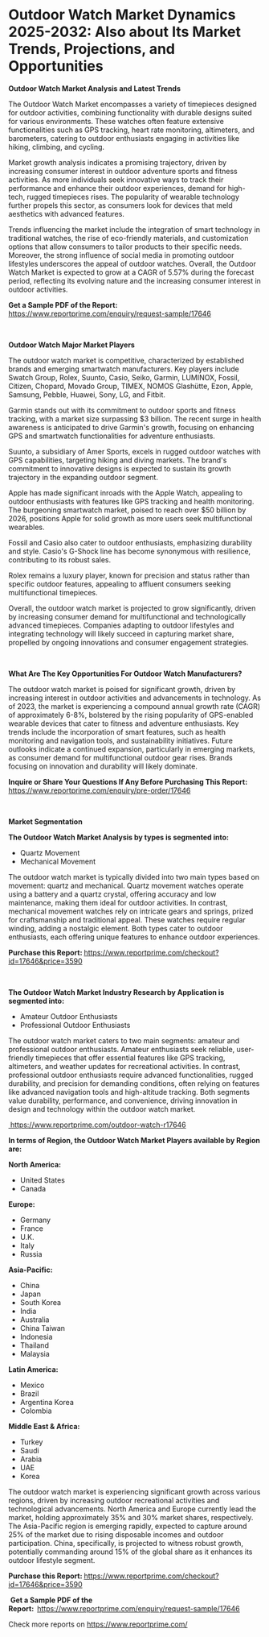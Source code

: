 <p><h1>Outdoor Watch Market Dynamics 2025-2032: Also about Its Market Trends, Projections, and Opportunities</h1></p><p><strong>Outdoor Watch Market Analysis and Latest Trends</strong></p>
<p><p>The Outdoor Watch Market encompasses a variety of timepieces designed for outdoor activities, combining functionality with durable designs suited for various environments. These watches often feature extensive functionalities such as GPS tracking, heart rate monitoring, altimeters, and barometers, catering to outdoor enthusiasts engaging in activities like hiking, climbing, and cycling.</p><p>Market growth analysis indicates a promising trajectory, driven by increasing consumer interest in outdoor adventure sports and fitness activities. As more individuals seek innovative ways to track their performance and enhance their outdoor experiences, demand for high-tech, rugged timepieces rises. The popularity of wearable technology further propels this sector, as consumers look for devices that meld aesthetics with advanced features.</p><p>Trends influencing the market include the integration of smart technology in traditional watches, the rise of eco-friendly materials, and customization options that allow consumers to tailor products to their specific needs. Moreover, the strong influence of social media in promoting outdoor lifestyles underscores the appeal of outdoor watches. Overall, the Outdoor Watch Market is expected to grow at a CAGR of 5.57% during the forecast period, reflecting its evolving nature and the increasing consumer interest in outdoor activities.</p></p>
<p><strong>Get a Sample PDF of the Report:&nbsp;</strong> <a href="https://www.reportprime.com/enquiry/request-sample/17646?utm_campaign=2238&utm_medium=2&utm_source=Github&utm_content=ia&utm_term=18032025&utm_id=outdoor-watch">https://www.reportprime.com/enquiry/request-sample/17646</a></p>
<p>&nbsp;</p>
<p><strong>Outdoor Watch Major Market Players</strong></p>
<p><p>The outdoor watch market is competitive, characterized by established brands and emerging smartwatch manufacturers. Key players include Swatch Group, Rolex, Suunto, Casio, Seiko, Garmin, LUMINOX, Fossil, Citizen, Chopard, Movado Group, TIMEX, NOMOS Glashütte, Ezon, Apple, Samsung, Pebble, Huawei, Sony, LG, and Fitbit.</p><p>Garmin stands out with its commitment to outdoor sports and fitness tracking, with a market size surpassing $3 billion. The recent surge in health awareness is anticipated to drive Garmin's growth, focusing on enhancing GPS and smartwatch functionalities for adventure enthusiasts.</p><p>Suunto, a subsidiary of Amer Sports, excels in rugged outdoor watches with GPS capabilities, targeting hiking and diving markets. The brand's commitment to innovative designs is expected to sustain its growth trajectory in the expanding outdoor segment.</p><p>Apple has made significant inroads with the Apple Watch, appealing to outdoor enthusiasts with features like GPS tracking and health monitoring. The burgeoning smartwatch market, poised to reach over $50 billion by 2026, positions Apple for solid growth as more users seek multifunctional wearables.</p><p>Fossil and Casio also cater to outdoor enthusiasts, emphasizing durability and style. Casio's G-Shock line has become synonymous with resilience, contributing to its robust sales.</p><p>Rolex remains a luxury player, known for precision and status rather than specific outdoor features, appealing to affluent consumers seeking multifunctional timepieces.</p><p>Overall, the outdoor watch market is projected to grow significantly, driven by increasing consumer demand for multifunctional and technologically advanced timepieces. Companies adapting to outdoor lifestyles and integrating technology will likely succeed in capturing market share, propelled by ongoing innovations and consumer engagement strategies.</p></p>
<p>&nbsp;</p>
<p><strong>What Are The Key Opportunities For Outdoor Watch Manufacturers?</strong></p>
<p><p>The outdoor watch market is poised for significant growth, driven by increasing interest in outdoor activities and advancements in technology. As of 2023, the market is experiencing a compound annual growth rate (CAGR) of approximately 6-8%, bolstered by the rising popularity of GPS-enabled wearable devices that cater to fitness and adventure enthusiasts. Key trends include the incorporation of smart features, such as health monitoring and navigation tools, and sustainability initiatives. Future outlooks indicate a continued expansion, particularly in emerging markets, as consumer demand for multifunctional outdoor gear rises. Brands focusing on innovation and durability will likely dominate.</p></p>
<p><strong>Inquire or Share Your Questions If Any Before Purchasing This Report:</strong> <a href="https://www.reportprime.com/enquiry/pre-order/17646?utm_campaign=2238&utm_medium=2&utm_source=Github&utm_content=ia&utm_term=18032025&utm_id=outdoor-watch">https://www.reportprime.com/enquiry/pre-order/17646</a></p>
<p>&nbsp;</p>
<p><strong>Market Segmentation</strong></p>
<p><strong>The Outdoor Watch Market Analysis by types is segmented into:</strong></p>
<p><ul><li>Quartz Movement</li><li>Mechanical Movement</li></ul></p>
<p><p>The outdoor watch market is typically divided into two main types based on movement: quartz and mechanical. Quartz movement watches operate using a battery and a quartz crystal, offering accuracy and low maintenance, making them ideal for outdoor activities. In contrast, mechanical movement watches rely on intricate gears and springs, prized for craftsmanship and traditional appeal. These watches require regular winding, adding a nostalgic element. Both types cater to outdoor enthusiasts, each offering unique features to enhance outdoor experiences.</p></p>
<p><strong>Purchase this Report:&nbsp;</strong><a href="https://www.reportprime.com/checkout?id=17646&price=3590&utm_campaign=2238&utm_medium=2&utm_source=Github&utm_content=ia&utm_term=18032025&utm_id=outdoor-watch">https://www.reportprime.com/checkout?id=17646&price=3590</a></p>
<p>&nbsp;</p>
<p><strong>The Outdoor Watch Market Industry Research by Application is segmented into:</strong></p>
<p><ul><li>Amateur Outdoor Enthusiasts</li><li>Professional Outdoor Enthusiasts</li></ul></p>
<p><p>The outdoor watch market caters to two main segments: amateur and professional outdoor enthusiasts. Amateur enthusiasts seek reliable, user-friendly timepieces that offer essential features like GPS tracking, altimeters, and weather updates for recreational activities. In contrast, professional outdoor enthusiasts require advanced functionalities, rugged durability, and precision for demanding conditions, often relying on features like advanced navigation tools and high-altitude tracking. Both segments value durability, performance, and convenience, driving innovation in design and technology within the outdoor watch market.</p></p>
<p><a href="https://www.reportprime.com/outdoor-watch-r17646?utm_campaign=2238&utm_medium=2&utm_source=Github&utm_content=ia&utm_term=18032025&utm_id=outdoor-watch">&nbsp;https://www.reportprime.com/outdoor-watch-r17646</a></p>
<p><strong>In terms of Region, the Outdoor Watch Market Players available by Region are:</strong></p>
<p>
    <p> <strong> North America: </strong>
        <ul>
            <li>United States</li>
            <li>Canada</li>
        </ul>
        </p> 
    <p> <strong> Europe: </strong>
        <ul>
            <li>Germany</li>
            <li>France</li>
            <li>U.K.</li>
            <li>Italy</li>
            <li>Russia</li>
        </ul>
        </p> 
    <p> <strong> Asia-Pacific: </strong>
        <ul>
            <li>China</li>
            <li>Japan</li>
            <li>South Korea</li>
            <li>India</li>
            <li>Australia</li>
            <li>China Taiwan</li>
            <li>Indonesia</li>
            <li>Thailand</li>
            <li>Malaysia</li>
        </ul>
        </p> 
    <p> <strong> Latin America: </strong>
        <ul>
            <li>Mexico</li>
            <li>Brazil</li>
            <li>Argentina Korea</li>
            <li>Colombia</li>
        </ul>
        </p> 
    <p> <strong> Middle East & Africa: </strong>
        <ul>
            <li>Turkey</li>
            <li>Saudi</li>
            <li>Arabia</li>
            <li>UAE</li>
            <li>Korea</li>
        </ul>
    </p>
    </p>
<p><p>The outdoor watch market is experiencing significant growth across various regions, driven by increasing outdoor recreational activities and technological advancements. North America and Europe currently lead the market, holding approximately 35% and 30% market shares, respectively. The Asia-Pacific region is emerging rapidly, expected to capture around 25% of the market due to rising disposable incomes and outdoor participation. China, specifically, is projected to witness robust growth, potentially commanding around 15% of the global share as it enhances its outdoor lifestyle segment.</p></p>
<p><strong>Purchase this Report: </strong><a href="https://www.reportprime.com/checkout?id=17646&price=3590&utm_campaign=2238&utm_medium=2&utm_source=Github&utm_content=ia&utm_term=18032025&utm_id=outdoor-watch">https://www.reportprime.com/checkout?id=17646&price=3590</a></p>
<p>&nbsp;<strong>Get a Sample PDF of the Report:&nbsp;&nbsp;</strong><a href="https://www.reportprime.com/enquiry/request-sample/17646?utm_campaign=2238&utm_medium=2&utm_source=Github&utm_content=ia&utm_term=18032025&utm_id=outdoor-watch">https://www.reportprime.com/enquiry/request-sample/17646</a></p>
<p><strong></strong></p>
<p>Check more reports on <a href="https://www.reportprime.com/?utm_campaign=2238&utm_medium=2&utm_source=Github&utm_content=ia&utm_term=18032025&utm_id=outdoor-watch">https://www.reportprime.com/</a></p>